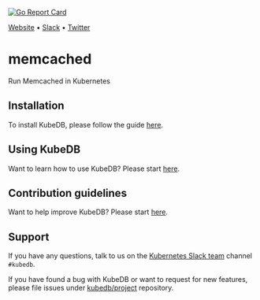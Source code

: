 [![Go Report Card](https://goreportcard.com/badge/github.com/kubedb/memcached)](https://goreportcard.com/report/github.com/kubedb/memcached)

[Website](https://kubedb.com) • [Slack](http://slack.kubernetes.io) • [Twitter](https://twitter.com/KubeDB)

# memcached
Run Memcached in Kubernetes

## Installation
To install KubeDB, please follow the guide [here](https://github.com/kubedb/cli/blob/master/docs/install.md).

## Using KubeDB
Want to learn how to use KubeDB? Please start [here](https://github.com/kubedb/cli/blob/master/docs/tutorials/README.md).

## Contribution guidelines
Want to help improve KubeDB? Please start [here](https://github.com/kubedb/cli/blob/master/CONTRIBUTING.md).

## Support
If you have any questions, talk to us on the [Kubernetes Slack team](http://slack.kubernetes.io/) channel `#kubedb`.

If you have found a bug with KubeDB or want to request for new features, please file issues under [kubedb/project](https://github.com/kubedb/project/issues/new) repository.
